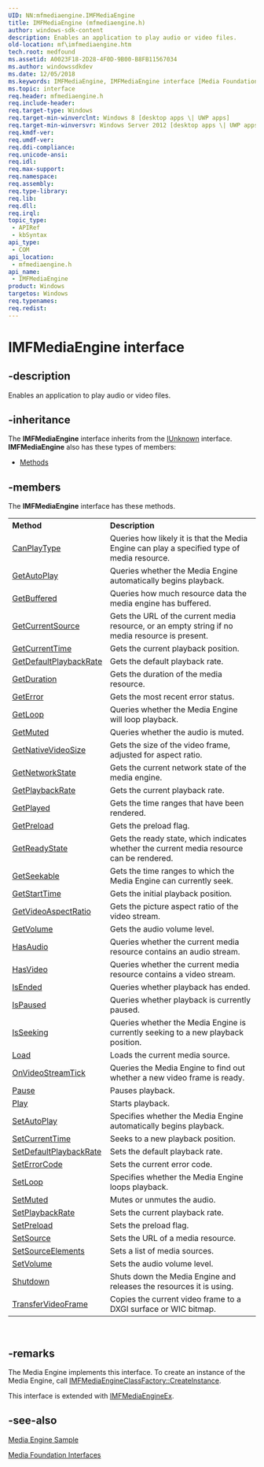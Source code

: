 ```yaml
---
UID: NN:mfmediaengine.IMFMediaEngine
title: IMFMediaEngine (mfmediaengine.h)
author: windows-sdk-content
description: Enables an application to play audio or video files.
old-location: mf\imfmediaengine.htm
tech.root: medfound
ms.assetid: A0023F18-2D28-4F0D-9B00-B8FB11567034
ms.author: windowssdkdev
ms.date: 12/05/2018
ms.keywords: IMFMediaEngine, IMFMediaEngine interface [Media Foundation], IMFMediaEngine interface [Media Foundation],described, mf.imfmediaengine, mfmediaengine/IMFMediaEngine
ms.topic: interface
req.header: mfmediaengine.h
req.include-header: 
req.target-type: Windows
req.target-min-winverclnt: Windows 8 [desktop apps \| UWP apps]
req.target-min-winversvr: Windows Server 2012 [desktop apps \| UWP apps]
req.kmdf-ver: 
req.umdf-ver: 
req.ddi-compliance: 
req.unicode-ansi: 
req.idl: 
req.max-support: 
req.namespace: 
req.assembly: 
req.type-library: 
req.lib: 
req.dll: 
req.irql: 
topic_type:
 - APIRef
 - kbSyntax
api_type:
 - COM
api_location:
 - mfmediaengine.h
api_name:
 - IMFMediaEngine
product: Windows
targetos: Windows
req.typenames: 
req.redist: 
---
```


# IMFMediaEngine interface


## -description


Enables an application to play audio or video files.


## -inheritance

The <b xmlns:loc="http://microsoft.com/wdcml/l10n">IMFMediaEngine</b> interface inherits from the <a href="https://msdn.microsoft.com/33f1d79a-33fc-4ce5-a372-e08bda378332">IUnknown</a> interface. <b>IMFMediaEngine</b> also has these types of members:
<ul>
<li><a href="https://docs.microsoft.com/">Methods</a></li>
</ul>

## -members

The <b>IMFMediaEngine</b> interface has these methods.
<table class="members" id="memberListMethods">
<tr>
<th align="left" width="37%">Method</th>
<th align="left" width="63%">Description</th>
</tr>
<tr data="declared;">
<td align="left" width="37%">
<a href="https://msdn.microsoft.com/313F631F-7584-4F95-9208-B087CC12010E">CanPlayType</a>
</td>
<td align="left" width="63%">
Queries how likely it is that the Media Engine can play a specified type of media resource.

</td>
</tr>
<tr data="declared;">
<td align="left" width="37%">
<a href="https://msdn.microsoft.com/CEF50308-D4F9-435F-A81A-3746A27846F0">GetAutoPlay</a>
</td>
<td align="left" width="63%">
Queries whether the Media Engine automatically begins playback.

</td>
</tr>
<tr data="declared;">
<td align="left" width="37%">
<a href="https://msdn.microsoft.com/38DABEE7-04AF-4542-AF4D-7988C824EA11">GetBuffered</a>
</td>
<td align="left" width="63%">
Queries how much resource data the media engine has buffered.

</td>
</tr>
<tr data="declared;">
<td align="left" width="37%">
<a href="https://msdn.microsoft.com/04C4281D-20ED-49B3-B00C-14ECF1E3BDE1">GetCurrentSource</a>
</td>
<td align="left" width="63%">
Gets the URL of the current media resource, or an empty string if no media resource is present.

</td>
</tr>
<tr data="declared;">
<td align="left" width="37%">
<a href="https://msdn.microsoft.com/49FA2383-8AEC-4DDF-8998-25987EEC8223">GetCurrentTime</a>
</td>
<td align="left" width="63%">
Gets the current playback position.

</td>
</tr>
<tr data="declared;">
<td align="left" width="37%">
<a href="https://msdn.microsoft.com/FF7E9E76-B85E-40BB-88BD-5033FCE31177">GetDefaultPlaybackRate</a>
</td>
<td align="left" width="63%">
Gets the default playback rate.

</td>
</tr>
<tr data="declared;">
<td align="left" width="37%">
<a href="https://msdn.microsoft.com/E5C793A2-7C6F-42D0-B8DE-17F1B62A0352">GetDuration</a>
</td>
<td align="left" width="63%">
Gets the duration of the media resource.

</td>
</tr>
<tr data="declared;">
<td align="left" width="37%">
<a href="https://msdn.microsoft.com/F8A51AF8-8D73-47BC-ADA2-7F5108587873">GetError</a>
</td>
<td align="left" width="63%">
Gets the most recent error status.

</td>
</tr>
<tr data="declared;">
<td align="left" width="37%">
<a href="https://msdn.microsoft.com/EBAB4E73-164D-4AE5-87A4-0D37C10071E9">GetLoop</a>
</td>
<td align="left" width="63%">
Queries whether the Media Engine will loop playback.

</td>
</tr>
<tr data="declared;">
<td align="left" width="37%">
<a href="https://msdn.microsoft.com/6EDDE60A-1571-4021-B56F-4185694B0911">GetMuted</a>
</td>
<td align="left" width="63%">
Queries whether the audio is muted.



</td>
</tr>
<tr data="declared;">
<td align="left" width="37%">
<a href="https://msdn.microsoft.com/843F09F7-2E8B-4DF7-AF0C-136BB8626779">GetNativeVideoSize</a>
</td>
<td align="left" width="63%">
Gets the size of the video frame, adjusted for aspect ratio.

</td>
</tr>
<tr data="declared;">
<td align="left" width="37%">
<a href="https://msdn.microsoft.com/7CCA902A-51E9-4B6D-B16C-643177BE1BC9">GetNetworkState</a>
</td>
<td align="left" width="63%">
Gets the current network state of the media engine.

</td>
</tr>
<tr data="declared;">
<td align="left" width="37%">
<a href="https://msdn.microsoft.com/E270CB86-D90B-43FA-843B-F824970BD4F3">GetPlaybackRate</a>
</td>
<td align="left" width="63%">
Gets the current playback rate.

</td>
</tr>
<tr data="declared;">
<td align="left" width="37%">
<a href="https://msdn.microsoft.com/E74D1785-E8BA-4B3A-9FF8-63FBDED5FA9E">GetPlayed</a>
</td>
<td align="left" width="63%">
Gets the time ranges that have been rendered.

</td>
</tr>
<tr data="declared;">
<td align="left" width="37%">
<a href="https://msdn.microsoft.com/AA1942B2-C5BB-46F7-B163-1BCB3372D453">GetPreload</a>
</td>
<td align="left" width="63%">
Gets the preload flag.

</td>
</tr>
<tr data="declared;">
<td align="left" width="37%">
<a href="https://msdn.microsoft.com/B8C9B600-87FD-4DE6-8794-5C1E41449554">GetReadyState</a>
</td>
<td align="left" width="63%">
Gets the ready state, which indicates whether the current media resource can be rendered.

</td>
</tr>
<tr data="declared;">
<td align="left" width="37%">
<a href="https://msdn.microsoft.com/FB238892-B172-4E31-B4E5-68C96E135345">GetSeekable</a>
</td>
<td align="left" width="63%">
Gets the time ranges to which the Media Engine can currently seek.

</td>
</tr>
<tr data="declared;">
<td align="left" width="37%">
<a href="https://msdn.microsoft.com/18793EC9-D04A-443F-8469-44CC00C4EE27">GetStartTime</a>
</td>
<td align="left" width="63%">
Gets the initial playback position.

</td>
</tr>
<tr data="declared;">
<td align="left" width="37%">
<a href="https://msdn.microsoft.com/82B4AD4B-1A2E-4B03-8343-E4E5A43E62D2">GetVideoAspectRatio</a>
</td>
<td align="left" width="63%">
Gets the picture aspect ratio of the video stream.

</td>
</tr>
<tr data="declared;">
<td align="left" width="37%">
<a href="https://msdn.microsoft.com/E7890777-480E-4EA1-88BA-657182B66010">GetVolume</a>
</td>
<td align="left" width="63%">
Gets the audio volume level.

</td>
</tr>
<tr data="declared;">
<td align="left" width="37%">
<a href="https://msdn.microsoft.com/D06A773E-8D41-40D1-BA10-65AEFF2D7667">HasAudio</a>
</td>
<td align="left" width="63%">
Queries whether the current media resource contains an audio stream.

</td>
</tr>
<tr data="declared;">
<td align="left" width="37%">
<a href="https://msdn.microsoft.com/30B7F4DC-B3EB-421B-998B-E098F04D4B33">HasVideo</a>
</td>
<td align="left" width="63%">
Queries whether the current media resource contains a video stream.

</td>
</tr>
<tr data="declared;">
<td align="left" width="37%">
<a href="https://msdn.microsoft.com/0760707C-B25E-44FF-9263-6B59BF43A98E">IsEnded</a>
</td>
<td align="left" width="63%">
Queries whether playback has ended.

</td>
</tr>
<tr data="declared;">
<td align="left" width="37%">
<a href="https://msdn.microsoft.com/A2E9C498-FEEB-4506-9E69-59028A6B4EE5">IsPaused</a>
</td>
<td align="left" width="63%">
Queries whether playback is currently paused.

</td>
</tr>
<tr data="declared;">
<td align="left" width="37%">
<a href="https://msdn.microsoft.com/B314D5E7-EBD4-42CF-9E86-206ABC3027A0">IsSeeking</a>
</td>
<td align="left" width="63%">
Queries whether the Media Engine is currently seeking to a new playback position.

</td>
</tr>
<tr data="declared;">
<td align="left" width="37%">
<a href="https://msdn.microsoft.com/5ACE8143-DC14-495C-A644-A2076FB1980F">Load</a>
</td>
<td align="left" width="63%">
Loads the current media source.

</td>
</tr>
<tr data="declared;">
<td align="left" width="37%">
<a href="https://msdn.microsoft.com/EC06D3D6-F103-4932-96C1-B55A59CD5E34">OnVideoStreamTick</a>
</td>
<td align="left" width="63%">
Queries the Media Engine to find out whether a new video frame is ready.

</td>
</tr>
<tr data="declared;">
<td align="left" width="37%">
<a href="https://msdn.microsoft.com/5C1FEBDA-18B5-4BF4-9AF4-FF6DBCDD880D">Pause</a>
</td>
<td align="left" width="63%">
Pauses playback.

</td>
</tr>
<tr data="declared;">
<td align="left" width="37%">
<a href="https://msdn.microsoft.com/2D6083F5-734A-4350-8E54-56C79038389D">Play</a>
</td>
<td align="left" width="63%">
Starts playback.

</td>
</tr>
<tr data="declared;">
<td align="left" width="37%">
<a href="https://msdn.microsoft.com/867FE1D2-39AE-4A44-99DD-98A8ABD234A2">SetAutoPlay</a>
</td>
<td align="left" width="63%">
Specifies whether the Media Engine automatically begins playback.

</td>
</tr>
<tr data="declared;">
<td align="left" width="37%">
<a href="https://msdn.microsoft.com/C64BCBA0-097E-4035-BFEE-F9EC949B109A">SetCurrentTime</a>
</td>
<td align="left" width="63%">
Seeks to a new playback position.

</td>
</tr>
<tr data="declared;">
<td align="left" width="37%">
<a href="https://msdn.microsoft.com/D6EA6BC1-021A-432D-BBCB-BE2FD15E7BE5">SetDefaultPlaybackRate</a>
</td>
<td align="left" width="63%">
Sets the default playback rate.

</td>
</tr>
<tr data="declared;">
<td align="left" width="37%">
<a href="https://msdn.microsoft.com/B40AFD99-1048-44C5-A3FA-ED57720956B4">SetErrorCode</a>
</td>
<td align="left" width="63%">
Sets the current error code.

</td>
</tr>
<tr data="declared;">
<td align="left" width="37%">
<a href="https://msdn.microsoft.com/0B8890EA-9207-428B-8EC2-18B51E1D8365">SetLoop</a>
</td>
<td align="left" width="63%">
Specifies whether the Media Engine loops playback.

</td>
</tr>
<tr data="declared;">
<td align="left" width="37%">
<a href="https://msdn.microsoft.com/330CB3CF-F649-4964-A24D-3C16E778BFD7">SetMuted</a>
</td>
<td align="left" width="63%">
Mutes or unmutes the audio.



</td>
</tr>
<tr data="declared;">
<td align="left" width="37%">
<a href="https://msdn.microsoft.com/648BF1CC-BFAC-4874-808B-F8B46E3E9989">SetPlaybackRate</a>
</td>
<td align="left" width="63%">
Sets the current playback rate.

</td>
</tr>
<tr data="declared;">
<td align="left" width="37%">
<a href="https://msdn.microsoft.com/3480C16F-E4E4-469C-BE27-711044691A49">SetPreload</a>
</td>
<td align="left" width="63%">
Sets the preload flag.

</td>
</tr>
<tr data="declared;">
<td align="left" width="37%">
<a href="https://msdn.microsoft.com/80C41EAB-9B8F-4723-A4A7-A17F56FF5773">SetSource</a>
</td>
<td align="left" width="63%">
Sets the URL of a media resource.

</td>
</tr>
<tr data="declared;">
<td align="left" width="37%">
<a href="https://msdn.microsoft.com/7B1A1C43-A9BD-4DBF-B6A7-53BF9295CDAC">SetSourceElements</a>
</td>
<td align="left" width="63%">
Sets a list of media sources.

</td>
</tr>
<tr data="declared;">
<td align="left" width="37%">
<a href="https://msdn.microsoft.com/010EE05C-3F81-404E-8AFB-7C57CA55A8AE">SetVolume</a>
</td>
<td align="left" width="63%">
Sets the audio volume level.

</td>
</tr>
<tr data="declared;">
<td align="left" width="37%">
<a href="https://msdn.microsoft.com/8B7BCEAC-7A30-4B60-AD0E-E8DCE404DDE9">Shutdown</a>
</td>
<td align="left" width="63%">
Shuts down the Media Engine and releases the resources it is using.



</td>
</tr>
<tr data="declared;">
<td align="left" width="37%">
<a href="https://msdn.microsoft.com/07DB29E2-9F09-46CB-B138-197D95EC37F0">TransferVideoFrame</a>
</td>
<td align="left" width="63%">
Copies the current video frame to a DXGI surface or WIC bitmap.

</td>
</tr>
</table> 


## -remarks



The Media Engine implements this interface. To create an instance of the Media Engine, call <a href="https://msdn.microsoft.com/EDEAD2C4-5695-4E63-9E9E-B09D75B60B7F">IMFMediaEngineClassFactory::CreateInstance</a>.

This interface is extended with <a href="https://msdn.microsoft.com/EE3591FD-4FE8-4F20-A4E2-52C896229571">IMFMediaEngineEx</a>.




## -see-also




<a href="http://go.microsoft.com/fwlink/p/?linkid=241429">Media Engine Sample</a>



<a href="https://msdn.microsoft.com/3e367190-4c88-430e-adbf-9837e1bf0d2b">Media Foundation Interfaces</a>
 

 

